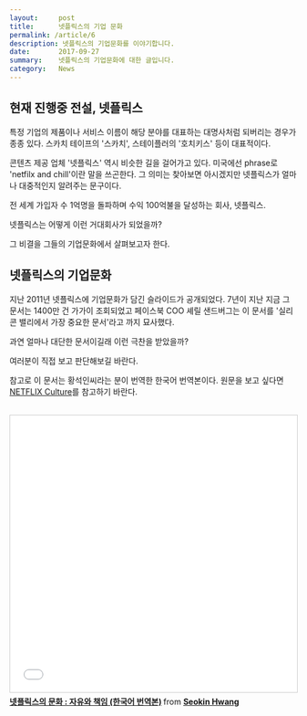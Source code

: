 ```yaml
---
layout:     post
title:      넷플릭스의 기업 문화
permalink: /article/6
description: 넷플릭스의 기업문화를 이야기합니다.
date:       2017-09-27
summary:    넷플릭스의 기업문화에 대한 글입니다.
category: 	News
---
```


## 현재 진행중 전설, 넷플릭스

특정 기업의 제품이나 서비스 이름이 해당 분야를 대표하는 대명사처럼 되버리는 경우가 종종 있다. 스카치 테이프의 '스카치', 스테이플러의 '호치키스' 등이 대표적이다.


콘텐츠 제공 업체 '넷플릭스' 역시 비슷한 길을 걸어가고 있다. 미국에선 phrase로 'netfilx and chill'이란 말을 쓰곤한다. 그 의미는 찾아보면 아시겠지만 넷플릭스가 얼마나 대중적인지 알려주는 문구이다.

전 세계 가입자 수 1억명을 돌파하며 수익 100억불을 달성하는 회사, 넷플릭스. 

넷플릭스는 어떻게 이런 거대회사가 되었을까?

그 비결을 그들의 기업문화에서 살펴보고자 한다.

## 넷플릭스의 기업문화

지난 2011년 넷플릭스에 기업문화가 담긴 슬라이드가 공개되었다. 7년이 지난 지금 그 문서는 1400만 건 가가이 조회되었고 페이스북 COO 셰릴 샌드버그는 이 문서를 '실리콘 밸리에서 가장 중요한 문서'라고 까지 묘사했다.

과연 얼마나 대단한 문서이길래 이런 극찬을 받았을까? 

여러분이 직접 보고 판단해보길 바란다.

참고로 이 문서는 황석인씨라는 분이 번역한 한국어 번역본이다. 원문을 보고 싶다면 [NETFLIX Culture](https://www.slideshare.net/reed2001/culture-1798664)를 참고하기 바란다.

<br>

<iframe src="//www.slideshare.net/slideshow/embed_code/key/42gK0v0sWNndn9" width="595" height="485" frameborder="0" marginwidth="0" marginheight="0" scrolling="no" style="border:1px solid #CCC; text-align:center; border-width:1px; margin-bottom:5px; max-width: 100%;" allowfullscreen> </iframe> 

<div style="margin-bottom:5px"> <strong> <a href="//www.slideshare.net/watchncompass/freedom-responsibility-culture" title="넷플릭스의 문화 : 자유와 책임 (한국어 번역본)" target="_blank">넷플릭스의 문화 : 자유와 책임 (한국어 번역본)</a> </strong> from <strong><a href="//www.slideshare.net/watchncompass" target="_blank">Seokin Hwang</a></strong> </div>
